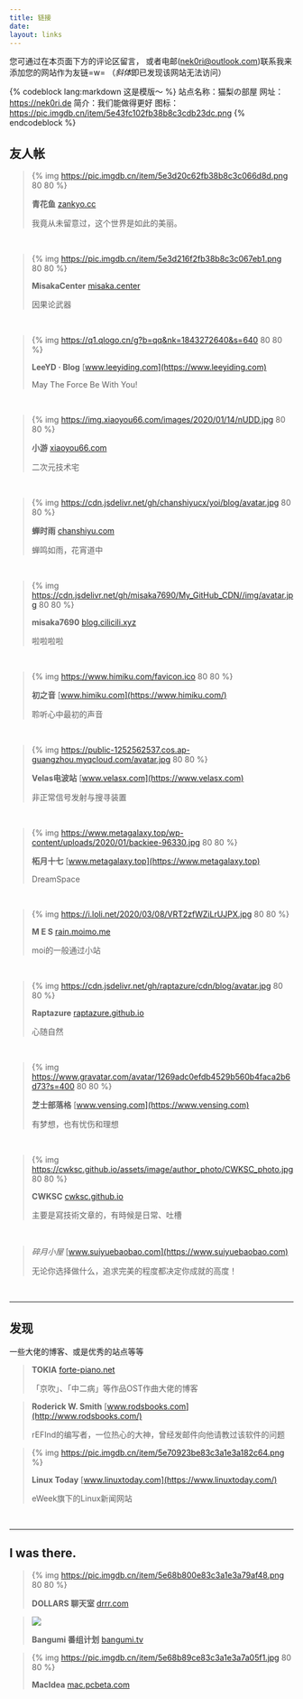 ```yaml
---
title: 链接
date:
layout: links
---
```


您可通过在本页面下方的评论区留言，
或者电邮(nek0ri@outlook.com)联系我来添加您的网站作为友链=w=
（*斜体*即已发现该网站无法访问）

{% codeblock lang:markdown 这是模版～ %}
站点名称：猫梨の部屋
网址：https://nek0ri.de
简介：我们能做得更好
图标：https://pic.imgdb.cn/item/5e43fc102fb38b8c3cdb23dc.png
{% endcodeblock %}

## 友人帐

>{% img https://pic.imgdb.cn/item/5e3d20c62fb38b8c3c066d8d.png 80 80 %}
>
>**青花鱼** [zankyo.cc](https://zankyo.cc)
>
>我竟从未留意过，这个世界是如此的美丽。

</br>

>{% img https://pic.imgdb.cn/item/5e3d216f2fb38b8c3c067eb1.png 80 80 %}
>
>**MisakaCenter** [misaka.center](https://misaka.center) 
>
>因果论武器

</br>

>{% img https://q1.qlogo.cn/g?b=qq&nk=1843272640&s=640 80 80 %}
>
>**LeeYD · Blog** [www.leeyiding.com](https://www.leeyiding.com)
>
>May The Force Be With You!

</br>

>{% img https://img.xiaoyou66.com/images/2020/01/14/nUDD.jpg 80 80 %}
>
>**小游** [xiaoyou66.com](https://xiaoyou66.com/)
>
>二次元技术宅

</br>

>{% img https://cdn.jsdelivr.net/gh/chanshiyucx/yoi/blog/avatar.jpg 80 80 %}
>
>**蝉时雨** [chanshiyu.com](https://chanshiyu.com)
>
>蝉鸣如雨，花宵道中

</br>

>{% img https://cdn.jsdelivr.net/gh/misaka7690/My_GitHub_CDN//img/avatar.jpg 80 80 %}
>
>**misaka7690** [blog.cilicili.xyz](https://blog.cilicili.xyz)
>
>啦啦啦啦

</br>

>{% img https://www.himiku.com/favicon.ico 80 80 %}
>
>**初之音** [www.himiku.com](https://www.himiku.com/)
>
>聆听心中最初的声音

</br>

>{% img https://public-1252562537.cos.ap-guangzhou.myqcloud.com/avatar.jpg 80 80 %}
>
>**Velas电波站** [www.velasx.com](https://www.velasx.com)
>
>非正常信号发射与搜寻装置

</br>

>{% img https://www.metagalaxy.top/wp-content/uploads/2020/01/backiee-96330.jpg 80 80 %}
>
>**柘月十七** [www.metagalaxy.top](https://www.metagalaxy.top)
>
>DreamSpace

</br>

>{% img https://i.loli.net/2020/03/08/VRT2zfWZiLrUJPX.jpg 80 80 %}
>
>**M E S** [rain.moimo.me](https://rain.moimo.me)
>
>moi的一般通过小站

</br>

>{% img https://cdn.jsdelivr.net/gh/raptazure/cdn/blog/avatar.jpg 80 80 %}
>
>**Raptazure** [raptazure.github.io](https://raptazure.github.io)
>
>心随自然

</br>

>{% img https://www.gravatar.com/avatar/1269adc0efdb4529b560b4faca2b6d73?s=400 80 80 %}
>
>**芝士部落格** [www.vensing.com](https://www.vensing.com)
>
>有梦想，也有忧伤和理想

</br>

>{% img https://cwksc.github.io/assets/image/author_photo/CWKSC_photo.jpg 80 80 %}
>
>**CWKSC** [cwksc.github.io](https://cwksc.github.io)
>
>主要是寫技術文章的，有時候是日常、吐槽

</br>

>*碎月小屋* [www.suiyuebaobao.com](https://www.suiyuebaobao.com)
>
>无论你选择做什么，追求完美的程度都决定你成就的高度！

</br>

___

## 发现

一些大佬的博客、或是优秀的站点等等

> **TOKIA** [forte-piano.net](http://forte-piano.net/)
> 
> 「京吹」、「中二病」等作品OST作曲大佬的博客

> **Roderick W. Smith** [www.rodsbooks.com](http://www.rodsbooks.com/)
>
> rEFInd的编写者，一位热心的大神，曾经发邮件向他请教过该软件的问题

> {% img https://pic.imgdb.cn/item/5e70923be83c3a1e3a182c64.png %}
>
> **Linux Today** [www.linuxtoday.com](https://www.linuxtoday.com/)
>
> eWeek旗下的Linux新闻网站

</br>

___

## I was there.

> {% img https://pic.imgdb.cn/item/5e68b800e83c3a1e3a79af48.png 80 80 %}
>
> **DOLLARS 聊天室** [drrr.com](https://drrr.com/)

> ![](https://pic.imgdb.cn/item/5e6b51f7e83c3a1e3a932887.png)
>
> **Bangumi 番组计划** [bangumi.tv](http://bangumi.tv/)

> {% img https://pic.imgdb.cn/item/5e68b89ce83c3a1e3a7a05f1.jpg 80 80 %}
>
> **MacIdea** [mac.pcbeta.com](http://mac.pcbeta.com/index.php)
